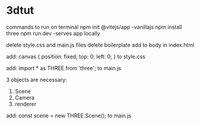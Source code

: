 # 3dtut
commands to run on terminal 
npm init @vitejs/app -vanillajs 
npm install three 
npm run dev -serves app locally 

delete style.css and main.js files delete boilerplate
add <canvas></canvas> to body in index.html

add: 
canvas {
  position: fixed;
  top: 0;
  left: 0;
}
to style.css

add: import * as THREE from 'three'; to main.js 

3 objects are necessary: 
1. Scene
2. Camera
3. renderer

add: const scene = new THREE.Scene(); to main.js